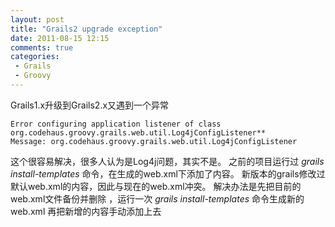 ```yaml
---
layout: post
title: "Grails2 upgrade exception"
date: 2011-08-15 12:15
comments: true
categories:
 - Grails
 - Groovy
---
```

Grails1.x升级到Grails2.x又遇到一个异常
```
Error configuring application listener of class org.codehaus.groovy.grails.web.util.Log4jConfigListener**
Message: org.codehaus.groovy.grails.web.util.Log4jConfigListener
```
这个很容易解决，很多人认为是Log4j问题，其实不是。
之前的项目运行过 *grails install-templates* 命令，在生成的web.xml下添加了内容。
新版本的grails修改过默认web.xml的内容，因此与现在的web.xml冲突。
解决办法是先把目前的web.xml文件备份并删除 ，运行一次 *grails install-templates* 命令生成新的web.xml
再把新增的内容手动添加上去
